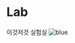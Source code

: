 # Lab
이것저것 실험실
![blue](https://user-images.githubusercontent.com/32587845/179324726-52a765c9-d5c5-4cfc-a428-22c4dc45d93e.png)
